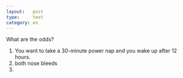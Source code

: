 ```yaml
---
layout:   post
type:     text
category: en
---
```


What are the odds?

1. You want to take a 30-minute power nap and you wake up after 12 hours.
2. both nose bleeds
3.  

